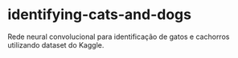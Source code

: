 # identifying-cats-and-dogs
Rede neural convolucional para identificação de gatos e cachorros utilizando dataset do Kaggle.
